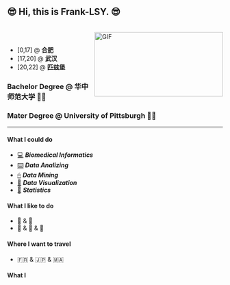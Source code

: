 ## 😎 Hi, this is Frank-LSY. 😎
<br />
<img align="right" height="150px" width="300px" alt="GIF" src="https://source.unsplash.com/daily?Pittsburgh" />
<br />

- [0,17] @ **合肥**
- [17,20] @ **武汉**
- [20,22] @ **匹兹堡**

### Bachelor Degree @ 华中师范大学 👨‍🎓
### Mater Degree @ University of Pittsburgh 👨‍💻

***

#### What I could do
- [💻]() ***Biomedical Informatics***
- [⌨️]() ***Data Analizing***
- [🖱]() ***Data Mining***
- [📲]() ***Data Visualization***
- [💯]() ***Statistics***

#### What I like to do
- 🏀 & 🏃
- 🎸 & 🎹 & 🎤

#### Where I want to travel
- 🇫🇷 & 🇯🇵 & 🇲🇦

#### What I

<!--
**Frank-LSY/Frank-LSY** is a ✨ _special_ ✨ repository because its `README.md` (this file) appears on your GitHub profile.

Here are some ideas to get you started:

- 🔭 I’m currently working on ...
- 🌱 I’m currently learning ...
- 👯 I’m looking to collaborate on ...
- 🤔 I’m looking for help with ...
- 💬 Ask me about ...
- 📫 How to reach me: ...
- 😄 Pronouns: ...
- ⚡ Fun fact: ...
-->
